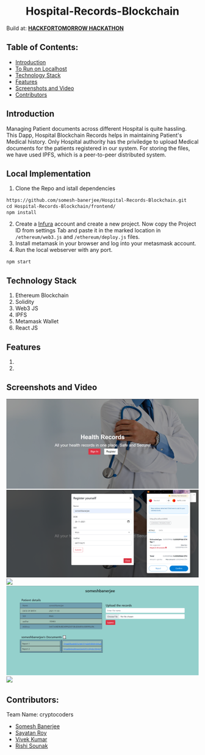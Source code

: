 <h1 align="center">Hospital-Records-Blockchain</h1>

Build at: [**HACKFORTOMORROW HACKATHON**](https://hackfortomorrow.devfolio.co/)


## Table of Contents:
- [Introduction](#Introduction)
- [To Run on Localhost](#LocalImplementation)
- [Technology Stack](#Technology-Stack)
- [Features](#Features)
- [Screenshots and Video](#ScreenshotsandVideo)
- [Contributors](#Contributors)

## Introduction
Managing Patient documents across different Hospital is quite hassling. This Dapp, Hospital Blockchain Records helps in maintaining Patient's Medical history. 
Only Hospital authority has the priviledge to upload  Medical documents for the patients registered in our system. For storing the files, we have used IPFS, which
is a peer-to-peer distributed system.

## Local Implementation
1. Clone the Repo and istall dependencies
```
https://github.com/somesh-banerjee/Hospital-Records-Blockchain.git
cd Hospital-Records-Blockchain/frontend/
npm install
```
2. Create a [Infura](https://infura.io/) account and create a new project. Now copy the Project ID from settings Tab and paste it in the marked location in `/ethereum/web3.js` and `/ethereum/deploy.js` files.
3. Install metamask in your browser and log into your metasmask account.
4. Run the local webserver with any port.
```
npm start
```


## Technology Stack
1) Ethereum Blockchain
2) Solidity
3) Web3 JS
4) IPFS
5) Metamask Wallet
6) React JS

## Features
1) 
2) 


## Screenshots and Video
![](./img/Homepage.png)
![](./img/Registerpg.png)
![](./img/Hospitalpg.png)
![](./img/Patientpage.png)
![](./img/upDoc.png)


## Contributors:

Team Name: cryptocoders

* [Somesh Banerjee](https://github.com/somesh-banerjee)
* [Sayatan Roy](https://github.com/Roy6250)
* [Vivek Kumar](https://github.com/freakfan15)
* [Rishi Sounak]()
